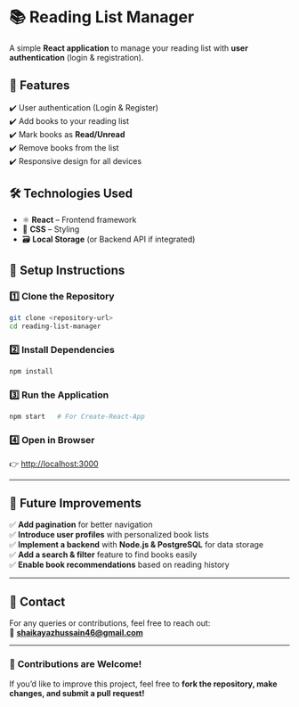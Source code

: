 # 📚 Reading List Manager

A simple **React application** to manage your reading list with **user authentication** (login & registration).

## 🚀 Features

✔️ User authentication (Login & Register)  
✔️ Add books to your reading list  
✔️ Mark books as **Read/Unread**  
✔️ Remove books from the list  
✔️ Responsive design for all devices

## 🛠 Technologies Used

- ⚛ **React** – Frontend framework
- 🎨 **CSS** – Styling
- 🗃 **Local Storage** (or Backend API if integrated)

## 📌 Setup Instructions

### **1️⃣ Clone the Repository**

```sh
git clone <repository-url>
cd reading-list-manager
```

### **2️⃣ Install Dependencies**

```sh
npm install
```

### **3️⃣ Run the Application**

```sh
npm start   # For Create-React-App
```

### **4️⃣ Open in Browser**

👉 [http://localhost:3000](http://localhost:3000)

---

## 🔮 Future Improvements

✅ **Add pagination** for better navigation  
✅ **Introduce user profiles** with personalized book lists  
✅ **Implement a backend** with **Node.js & PostgreSQL** for data storage  
✅ **Add a search & filter** feature to find books easily  
✅ **Enable book recommendations** based on reading history

---

## 📩 Contact

For any queries or contributions, feel free to reach out:  
📧 **shaikayazhussain46@gmail.com**

---

### 🚀 **Contributions are Welcome!**

If you’d like to improve this project, feel free to **fork the repository, make changes, and submit a pull request!**
